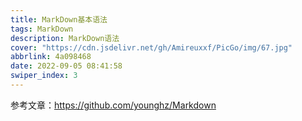 ```yaml
---
title: MarkDown基本语法
tags: MarkDown
description: MarkDown语法
cover: "https://cdn.jsdelivr.net/gh/Amireuxxf/PicGo/img/67.jpg"
abbrlink: 4a098468
date: 2022-09-05 08:41:58
swiper_index: 3
---
```

参考文章：https://github.com/younghz/Markdown
